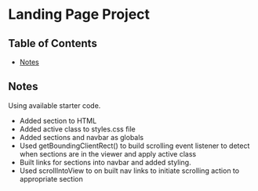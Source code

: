 # Landing Page Project

## Table of Contents

* [Notes](#Notes)

## Notes

Using available starter code.

- Added section to HTML
- Added active class to styles.css file
- Added sections and navbar as globals
- Used getBoundingClientRect() to build scrolling event listener to detect when sections are in the viewer and apply active class
- Built links for sections into navbar and added styling.
- Used scrollIntoView to on built nav links to initiate scrolling action to appropriate section
